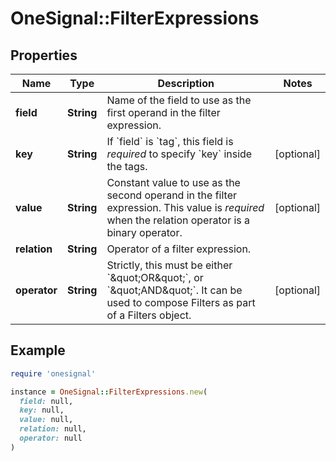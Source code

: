 # OneSignal::FilterExpressions

## Properties

| Name | Type | Description | Notes |
| ---- | ---- | ----------- | ----- |
| **field** | **String** | Name of the field to use as the first operand in the filter expression. |  |
| **key** | **String** | If &#x60;field&#x60; is &#x60;tag&#x60;, this field is *required* to specify &#x60;key&#x60; inside the tags. | [optional] |
| **value** | **String** | Constant value to use as the second operand in the filter expression. This value is *required* when the relation operator is a binary operator. | [optional] |
| **relation** | **String** | Operator of a filter expression. |  |
| **operator** | **String** | Strictly, this must be either &#x60;\&quot;OR\&quot;&#x60;, or &#x60;\&quot;AND\&quot;&#x60;.  It can be used to compose Filters as part of a Filters object. | [optional] |

## Example

```ruby
require 'onesignal'

instance = OneSignal::FilterExpressions.new(
  field: null,
  key: null,
  value: null,
  relation: null,
  operator: null
)
```

